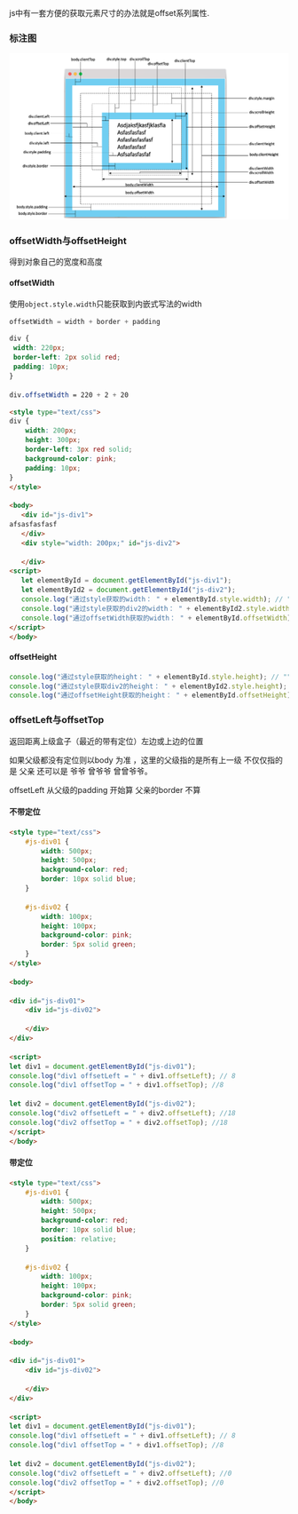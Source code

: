  js中有一套方便的获取元素尺寸的办法就是offset系列属性.
 
 ### 标注图
 
 ![](/assets/DOMOffset图示.png)
 
 
 ### offsetWidth与offsetHeight
 得到对象自己的宽度和高度
 
 #### offsetWidth
 使用`object.style.width`只能获取到内嵌式写法的width
 
 ```js
 offsetWidth = width + border + padding
 ```
 
 ```css
 div {
  width: 220px;
  border-left: 2px solid red;
  padding: 10px;
 }
 
 div.offsetWidth = 220 + 2 + 20
 ```
 
 ```html
 <style type="text/css">
 div {
     width: 200px;
     height: 300px;
     border-left: 3px red solid;
     background-color: pink;
     padding: 10px;
 }
</style>

<body>
    <div id="js-div1">
afsasfasfasf
    </div>
    <div style="width: 200px;" id="js-div2">

    </div>
<script>
    let elementById = document.getElementById("js-div1");
    let elementById2 = document.getElementById("js-div2");
    console.log("通过style获取的width： " + elementById.style.width); // ""
    console.log("通过style获取的div2的width： " + elementById2.style.width); //"200px"
    console.log("通过offsetWidth获取的width： " + elementById.offsetWidth); //223
</script>
</body>
 ```
 
#### offsetHeight
 
 ```js
console.log("通过style获取的height： " + elementById.style.height); // ""
console.log("通过style获取div2的height： " + elementById2.style.height); //"200px"
console.log("通过offsetHeight获取的height： " + elementById.offsetHeight); //320
 ```
 
### offsetLeft与offsetTop
返回距离上级盒子（最近的带有定位）左边或上边的位置

如果父级都没有定位则以body 为准
，这里的父级指的是所有上一级 不仅仅指的是 父亲 还可以是 爷爷 曾爷爷 曾曾爷爷。

offsetLeft 从父级的padding 开始算    父亲的border 不算
#### 不带定位 

```html
<style type="text/css">
    #js-div01 {
        width: 500px;
        height: 500px;
        background-color: red;
        border: 10px solid blue;
    }

    #js-div02 {
        width: 100px;
        height: 100px;
        background-color: pink;
        border: 5px solid green;
    }
</style>

<body>

<div id="js-div01">
    <div id="js-div02">

    </div>
</div>

<script>
let div1 = document.getElementById("js-div01");
console.log("div1 offsetLeft = " + div1.offsetLeft); // 8
console.log("div1 offsetTop = " + div1.offsetTop); //8

let div2 = document.getElementById("js-div02");
console.log("div2 offsetLeft = " + div2.offsetLeft); //18
console.log("div2 offsetTop = " + div2.offsetTop); //18
</script>
</body>
```

#### 带定位 

```html
<style type="text/css">
    #js-div01 {
        width: 500px;
        height: 500px;
        background-color: red;
        border: 10px solid blue;
        position: relative;
    }

    #js-div02 {
        width: 100px;
        height: 100px;
        background-color: pink;
        border: 5px solid green;
    }
</style>

<body>

<div id="js-div01">
    <div id="js-div02">

    </div>
</div>

<script>
let div1 = document.getElementById("js-div01");
console.log("div1 offsetLeft = " + div1.offsetLeft); // 8
console.log("div1 offsetTop = " + div1.offsetTop); //8

let div2 = document.getElementById("js-div02");
console.log("div2 offsetLeft = " + div2.offsetLeft); //0
console.log("div2 offsetTop = " + div2.offsetTop); //0
</script>
</body>
```

